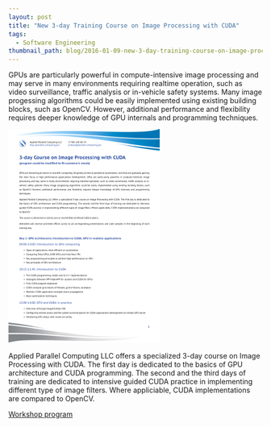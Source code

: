 ```yaml
---
layout: post
title: "New 3-day Training Course on Image Processing with CUDA"
tags:
  - Software Engineering
thumbnail_path: blog/2016-01-09-new-3-day-training-course-on-image-processing-with-cuda/imaging_2016.png
---
```


GPUs are particularly powerful in compute-intensive image processing and may serve in many environments requiring realtime operation, such as video surveillance, traffic analysis or in-vehicle safety systems. Many image progessing algorithms could be easily implemented using existing building blocks, such as OpenCV. However, additional performance and flexibility requires deeper knowledge of GPU internals and programming techniques.

![alt text](\assets\img\blog\2016-01-09-new-3-day-training-course-on-image-processing-with-cuda\imaging_2016.png "Logo Title Text 1")

Applied Parallel Computing LLC offers a specialized 3-day course on Image Processing with CUDA. The first day is dedicated to the basics of GPU architecture and CUDA programming. The second and the third days of training are dedicated to intensive guided CUDA practice in implementing different type of image filters. Where appliciable, CUDA implementations are compared to OpenCV.

[Workshop program](\assets\img\blog\2016-01-09-new-3-day-training-course-on-image-processing-with-cuda\imaging_2016.pdf)
